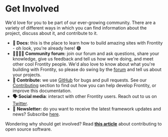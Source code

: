 # **Get Involved**

We'd love for you to be part of our ever-growing community. There are a variety of different ways in which you can find information about the project, discuss about it, and contribute to it.

* **📖  Docs:** this is the place to learn how to build amazing sites with Frontity - oh look, you're already here! **😄**
* **👨‍👩‍👧‍👦  Community forum:** join our forum and ask questions, share your knowledge, give us feedback and tell us how we're doing, and meet other cool Frontity people. We'd also love to know about what you're building with Frontity, so please do swing by the [forum](https://community.frontity.org/) and tell us about your projects.
* **🐞  Contribute:** we use [GitHub](https://github.com/frontity/frontity) for bugs and pull requests. See our [Contributing](../contributing/README.md) section to find out how you can help develop Frontity, or improve this documentation.
* **🗣  Social media**: interact with other Frontity users. Reach out to us on [Twitter](https://twitter.com/frontity).
* 💌  **Newsletter:** do you want to receive the latest framework updates and news? Subscribe [here](https://frontity.org/#newsletter).

Wondering why should get involved? Read [**this article**](https://opensource.guide/how-to-contribute/#why-contribute-to-open-source) about contributing to open source software.
